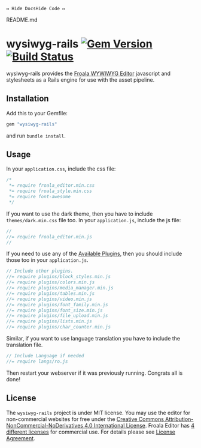	↤ Hide DocsHide Code ↦	
README.md

# wysiwyg-rails [![Gem Version](https://badge.fury.io/rb/wysiwyg-rails.png)](http://badge.fury.io/rb/wysiwyg-rails) [![Build Status](https://secure.travis-ci.org/froala/wysiwyg-rails.png)](http://travis-ci.org/froala/wysiwyg-rails)
wysiwyg-rails provides the [Froala WYWIWYG Editor](http://editor.froala.com) javascript and stylesheets as a Rails engine for use with the asset pipeline.
## Installation
Add this to your Gemfile:
```ruby
gem "wysiwyg-rails"
```
and run `bundle install`.
## Usage
In your `application.css`, include the css file:
```css
/*
 *= require froala_editor.min.css
 *= require froala_style.min.css
 *= require font-awesome
 */
```
If you want to use the dark theme, then you have to include `themes/dark.min.css` file too.
In your `application.js`, include the js file:
```javascript
//
//= require froala_editor.min.js
//
```
If you need to use any of the [Available Plugins](http://editor.froala.com/plugins), then you should include those too in your `application.js`.
```javascript
// Include other plugins.
//= require plugins/block_styles.min.js
//= require plugins/colors.min.js
//= require plugins/media_manager.min.js
//= require plugins/tables.min.js
//= require plugins/video.min.js
//= require plugins/font_family.min.js
//= require plugins/font_size.min.js
//= require plugins/file_upload.min.js
//= require plugins/lists.min.js
//= require plugins/char_counter.min.js
```
Similar, if you want to use language translation you have to include the translation file.
```javascript
// Include Language if needed
//= require langs/ro.js
```
Then restart your webserver if it was previously running.
Congrats all is done!
## License
The `wysiwyg-rails` project is under MIT license.
You may use the editor for non-commercial websites for free under the [Creative Commons Attribution-NonCommercial-NoDerivatives 4.0 International License](http://creativecommons.org/licenses/by-nc-nd/4.0/).
Froala Editor has [4 different licenses](http://editor.froala.com/download/) for commercial use.
For details please see [License Agreement](http://editor.froala.com/license).